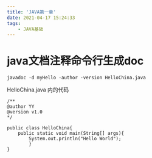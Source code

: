 ```yaml
---
title: 'JAVA第一章'
date: 2021-04-17 15:24:33
tags:
	- JAVA基础
---
```


# java文档注释命令行生成doc
	javadoc -d myHello -author -version HelloChina.java



<!-- more -->
HelloChina.java 内的代码

	/**
	@author YY
	@version v1.0
	*/
	
	public class HelloChina{
		public static void main(String[] args){
			System.out.println("Hello World");
			}
	}
